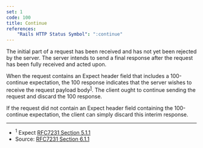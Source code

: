 ```yaml
---
set: 1
code: 100
title: Continue
references:
    "Rails HTTP Status Symbol": ":continue"
---
```


The initial part of a request has been received and has not yet been rejected by
the server. The server intends to send a final response after the request has
been fully received and acted upon.

When the request contains an Expect header field that includes a 100-continue
expectation, the 100 response indicates that the server wishes to receive the
request payload body<sup>[1](#ref-1)</sup>. The client ought to continue sending
the request and discard the 100 response.

If the request did not contain an Expect header field containing the
100-continue expectation, the client can simply discard this interim response.

---

* <span id="ref-1"><sup>1</sup> Expect [RFC7231 Section 5.1.1][2]</span>
* Source: [RFC7231 Section 6.1.1][1]

[1]: <http://tools.ietf.org/html/rfc7231#section-6.2.1>
[2]: <http://tools.ietf.org/html/rfc7231#section-5.1.1>